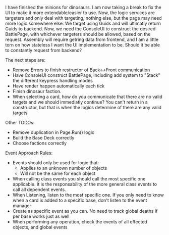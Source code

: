 I have finished the minions for dinosaurs.
I am now taking a break to fix the UI to make it more extendable/easier to use.
Now, the logic services are targeters and only deal with targeting, nothing else, 
but the page may need more logic somewhere else. We target using Guids and will ultimatly return Guids to backend.
Now, we need the ConsoleUI to construct the desired BattlePage, with whichever targeters should be allowed,
based on the request. Assembly will require getring data from frontend, and I am a little torn on
how stateless I want the UI implementation to be. Should it be able to constantly request from backend?

The next steps are:
- Remove Errors to finish restructor of Back<->Front communication
- Have ConsoleUI construct BattlePage, including add system to "Stack" the different keypress handling modes
- Have render happen automatically each tick
- Finish dinosaur faction.
- When selecting a card, how do you communicate that there are no valid targets and we should immediatly continue? You can't return in a constructor, but that is when the logics determine of there are any valid targets

Other TODOs:
- Remove duplication in Page.Run() logic
- Build the Base Deck correctly
- Choose factions correctly


Event Approach Rules:
- Events should only be used for logic that:
	- Applies to an unknown number of objects
	- Will not be the same for each object
- When calling class events you should call the most specific one applicable. 
  It is the responsability of the more general class events to call all dependent events.
- When Listening, listen to the most specific one. If you only need to know when a card is added to a specific base, don't listen to the event manager
- Create as specific event as you can. No need to track global deaths if per base works just as well
- When performing any operation, check the events of all effected objects, and global events
  
